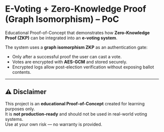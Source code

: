 # E-Voting + Zero-Knowledge Proof (Graph Isomorphism) – PoC

Educational Proof-of-Concept that demonstrates how **Zero-Knowledge Proof (ZKP)** can be integrated into an **e-voting system**.  

The system uses a **graph isomorphism ZKP** as an authentication gate:  
- Only after a successful proof the user can cast a vote.  
- Votes are encrypted with **AES-GCM** and stored securely.  
- Encrypted logs allow post-election verification without exposing ballot contents.  

---

## ⚠️ Disclaimer  
This project is an **educational Proof-of-Concept** created for learning purposes only.  
It is **not production-ready** and should not be used in real-world voting systems.  
Use at your own risk — no warranty is provided.
